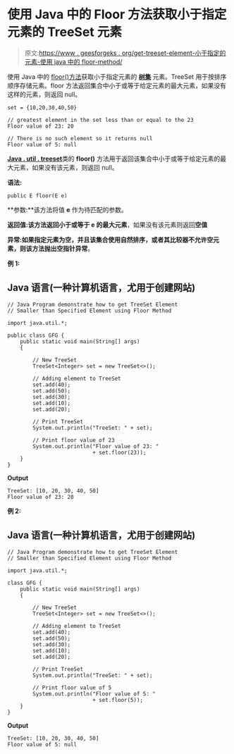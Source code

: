 # 使用 Java 中的 Floor 方法获取小于指定元素的 TreeSet 元素

> 原文:[https://www . geesforgeks . org/get-treeset-element-小于指定的元素-使用 java 中的 floor-method/](https://www.geeksforgeeks.org/getting-treeset-element-smaller-than-specified-element-using-floor-method-in-java/)

使用 Java 中的 [floor()方法](https://www.geeksforgeeks.org/treeset-floor-method-in-java-with-examples/)获取小于指定元素的 [**树集**](https://www.geeksforgeeks.org/treeset-in-java/) 元素。TreeSet 用于按排序顺序存储元素。floor 方法返回集合中小于或等于给定元素的最大元素，如果没有这样的元素，则返回 null。

```
set = {10,20,30,40,50}

// greatest element in the set less than or equal to the 23
Floor value of 23: 20

// There is no such element so it returns null
Floor value of 5: null
```

[**Java . util . treeset<E>**](https://www.geeksforgeeks.org/treeset-in-java-with-examples/)类的 **floor()** 方法用于返回该集合中小于或等于给定元素的最大元素，如果没有该元素，则返回 null。

**语法:**

```
public E floor(E e)
```

**参数:**该方法将值 **e** 作为待匹配的参数。

**返回值:**该方法返回小于或等于 e 的**最大元素**，如果没有该元素则返回**空值**

**异常:**如果指定元素为空，并且该集合使用自然排序，或者其比较器不允许空元素，则该方法抛出**空指针异常**。

**例 1:**

## Java 语言(一种计算机语言，尤用于创建网站)

```
// Java Program demonstrate how to get TreeSet Element
// Smaller than Specified Element using Floor Method 

import java.util.*;

public class GFG {
    public static void main(String[] args)
    {

        // New TreeSet
        TreeSet<Integer> set = new TreeSet<>();

        // Adding element to TreeSet
        set.add(40);
        set.add(50);
        set.add(30);
        set.add(10);
        set.add(20);

        // Print TreeSet
        System.out.println("TreeSet: " + set);

        // Print floor value of 23
        System.out.println("Floor value of 23: "
                           + set.floor(23));
    }
}
```

**Output**

```
TreeSet: [10, 20, 30, 40, 50]
Floor value of 23: 20
```

**例 2:**

## Java 语言(一种计算机语言，尤用于创建网站)

```
// Java Program demonstrate how to get TreeSet Element
// Smaller than Specified Element using Floor Method 

import java.util.*;

class GFG {
    public static void main(String[] args)
    {

        // New TreeSet
        TreeSet<Integer> set = new TreeSet<>();

        // Adding element to TreeSet
        set.add(40);
        set.add(50);
        set.add(30);
        set.add(10);
        set.add(20);

        // Print TreeSet
        System.out.println("TreeSet: " + set);

        // Print floor value of 5
        System.out.println("Floor value of 5: "
                           + set.floor(5));
    }
}
```

**Output**

```
TreeSet: [10, 20, 30, 40, 50]
Floor value of 5: null
```